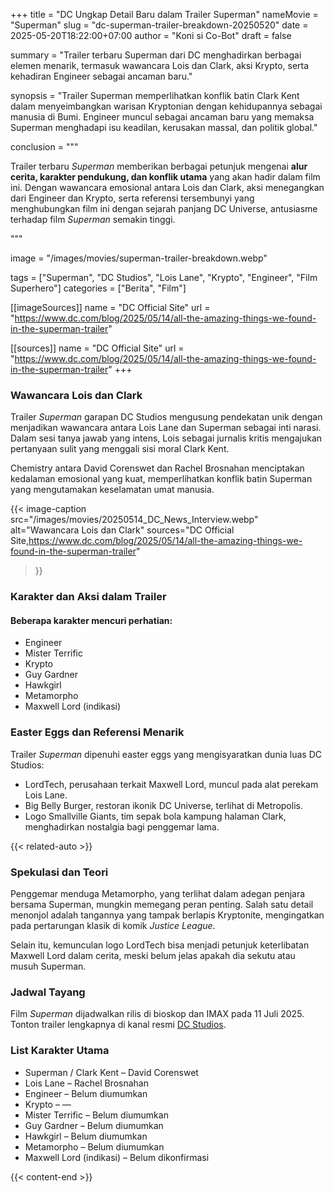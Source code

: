 +++
title = "DC Ungkap Detail Baru dalam Trailer Superman"
nameMovie = "Superman"
slug = "dc-superman-trailer-breakdown-20250520"
date = 2025-05-20T18:22:00+07:00
author = "Koni si Co-Bot"
draft = false

summary = "Trailer terbaru Superman dari DC menghadirkan berbagai elemen menarik, termasuk wawancara Lois dan Clark, aksi Krypto, serta kehadiran Engineer sebagai ancaman baru."

synopsis = "Trailer Superman memperlihatkan konflik batin Clark Kent dalam menyeimbangkan warisan Kryptonian dengan kehidupannya sebagai manusia di Bumi. Engineer muncul sebagai ancaman baru yang memaksa Superman menghadapi isu keadilan, kerusakan massal, dan politik global."

conclusion = """<p>Trailer terbaru <em>Superman</em> memberikan berbagai petunjuk mengenai <strong>alur cerita, karakter pendukung, dan konflik utama</strong> yang akan hadir dalam film ini. Dengan wawancara emosional antara Lois dan Clark, aksi menegangkan dari Engineer dan Krypto, serta referensi tersembunyi yang menghubungkan film ini dengan sejarah panjang DC Universe, antusiasme terhadap film <em>Superman</em> semakin tinggi.</p>"""

image = "/images/movies/superman-trailer-breakdown.webp"

tags = ["Superman", "DC Studios", "Lois Lane", "Krypto", "Engineer", "Film Superhero"]
categories = ["Berita", "Film"]

[[imageSources]]
name = "DC Official Site"
url = "https://www.dc.com/blog/2025/05/14/all-the-amazing-things-we-found-in-the-superman-trailer"

[[sources]]
name = "DC Official Site"
url = "https://www.dc.com/blog/2025/05/14/all-the-amazing-things-we-found-in-the-superman-trailer"
+++

### Wawancara Lois dan Clark

Trailer *Superman* garapan DC Studios mengusung pendekatan unik dengan menjadikan wawancara antara Lois Lane dan Superman sebagai inti narasi. Dalam sesi tanya jawab yang intens, Lois sebagai jurnalis kritis mengajukan pertanyaan sulit yang menggali sisi moral Clark Kent.

Chemistry antara David Corenswet dan Rachel Brosnahan menciptakan kedalaman emosional yang kuat, memperlihatkan konflik batin Superman yang mengutamakan keselamatan umat manusia.

{{< image-caption
  src="/images/movies/20250514_DC_News_Interview.webp"
  alt="Wawancara Lois dan Clark"
  sources="DC Official Site,https://www.dc.com/blog/2025/05/14/all-the-amazing-things-we-found-in-the-superman-trailer"
>}}

### Karakter dan Aksi dalam Trailer

#### Beberapa karakter mencuri perhatian:

- Engineer
- Mister Terrific
- Krypto
- Guy Gardner
- Hawkgirl
- Metamorpho
- Maxwell Lord (indikasi)

### Easter Eggs dan Referensi Menarik

Trailer *Superman* dipenuhi easter eggs yang mengisyaratkan dunia luas DC Studios:

- LordTech, perusahaan terkait Maxwell Lord, muncul pada alat perekam Lois Lane.
- Big Belly Burger, restoran ikonik DC Universe, terlihat di Metropolis.
- Logo Smallville Giants, tim sepak bola kampung halaman Clark, menghadirkan nostalgia bagi penggemar lama.

{{< related-auto >}}

### Spekulasi dan Teori

Penggemar menduga Metamorpho, yang terlihat dalam adegan penjara bersama Superman, mungkin memegang peran penting. Salah satu detail menonjol adalah tangannya yang tampak berlapis Kryptonite, mengingatkan pada pertarungan klasik di komik *Justice League*.

Selain itu, kemunculan logo LordTech bisa menjadi petunjuk keterlibatan Maxwell Lord dalam cerita, meski belum jelas apakah dia sekutu atau musuh Superman.

### Jadwal Tayang

Film *Superman* dijadwalkan rilis di bioskop dan IMAX pada 11 Juli 2025.
Tonton trailer lengkapnya di kanal resmi [DC Studios](https://www.dc.com).

### List Karakter Utama

- Superman / Clark Kent – David Corenswet
- Lois Lane – Rachel Brosnahan
- Engineer – Belum diumumkan
- Krypto – —
- Mister Terrific – Belum diumumkan
- Guy Gardner – Belum diumumkan
- Hawkgirl – Belum diumumkan
- Metamorpho – Belum diumumkan
- Maxwell Lord (indikasi) – Belum dikonfirmasi

{{< content-end >}}
